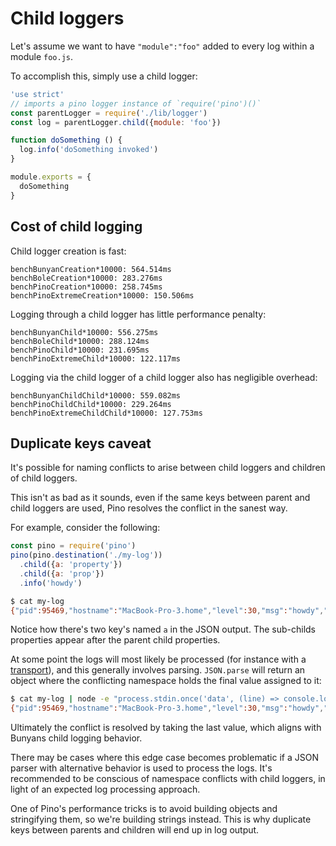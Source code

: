 # Child loggers

Let's assume we want to have `"module":"foo"` added to every log within a
module `foo.js`. 

To accomplish this, simply use a child logger:

```js
'use strict'
// imports a pino logger instance of `require('pino')()`
const parentLogger = require('./lib/logger') 
const log = parentLogger.child({module: 'foo'})

function doSomething () {
  log.info('doSomething invoked')
}

module.exports = {
  doSomething
}
```

## Cost of child logging

Child logger creation is fast:

```
benchBunyanCreation*10000: 564.514ms
benchBoleCreation*10000: 283.276ms
benchPinoCreation*10000: 258.745ms
benchPinoExtremeCreation*10000: 150.506ms
```

Logging through a child logger has little performance penalty:

```
benchBunyanChild*10000: 556.275ms
benchBoleChild*10000: 288.124ms
benchPinoChild*10000: 231.695ms
benchPinoExtremeChild*10000: 122.117ms
```

Logging via the child logger of a child logger also has negligible overhead:

```
benchBunyanChildChild*10000: 559.082ms
benchPinoChildChild*10000: 229.264ms
benchPinoExtremeChildChild*10000: 127.753ms
```

## Duplicate keys caveat

It's possible for naming conflicts to arise between child loggers and
children of child loggers.

This isn't as bad as it sounds, even if the same keys between
parent and child loggers are used, Pino resolves the conflict in the sanest way.

For example, consider the following:

```js
const pino = require('pino')
pino(pino.destination('./my-log'))
  .child({a: 'property'})
  .child({a: 'prop'})
  .info('howdy')
```

```sh
$ cat my-log
{"pid":95469,"hostname":"MacBook-Pro-3.home","level":30,"msg":"howdy","time":1459534114473,"a":"property","a":"prop","v":1}
```

Notice how there's two key's named `a` in the JSON output. The sub-childs properties
appear after the parent child properties.

At some point the logs will most likely be processed (for instance with a [transport](transports.md)), 
and this generally involves parsing. `JSON.parse` will return an object where the conflicting 
namespace holds the final value assigned to it:

```sh
$ cat my-log | node -e "process.stdin.once('data', (line) => console.log(JSON.stringify(JSON.parse(line))))"
{"pid":95469,"hostname":"MacBook-Pro-3.home","level":30,"msg":"howdy","time":"2016-04-01T18:08:34.473Z","a":"prop","v":1}
```

Ultimately the conflict is resolved by taking the last value, which aligns with Bunyans child logging
behavior. 

There may be cases where this edge case becomes problematic if a JSON parser with alternative behavior 
is used to process the logs. It's recommended to be conscious of namespace conflicts with child loggers,
in light of an expected log processing approach.

One of Pino's performance tricks is to avoid building objects and stringifying
them, so we're building strings instead. This is why duplicate keys between
parents and children will end up in log output.